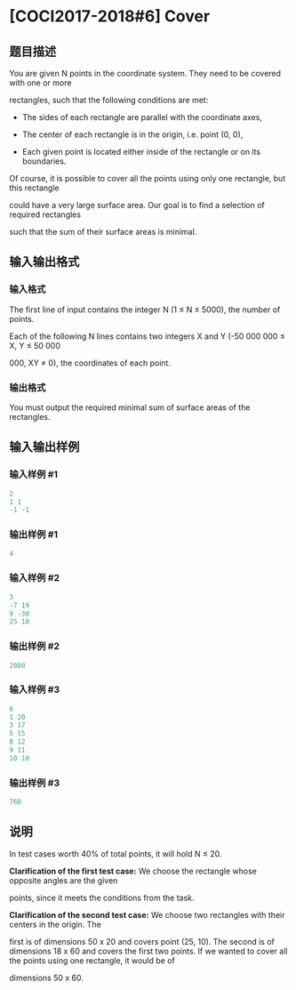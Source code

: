 # [COCI2017-2018#6] Cover

## 题目描述

You are given N points in the coordinate system. They need to be covered with one or more

rectangles, such that the following conditions are met:

- The sides of each rectangle are parallel with the coordinate axes,

- The center of each rectangle is in the origin, i.e. point (0, 0),

- Each given point is located either inside of the rectangle or on its boundaries.

Of course, it is possible to cover all the points using only one rectangle, but this rectangle

could have a very large surface area. Our goal is to find a selection of required rectangles

such that the sum of their surface areas is minimal.

## 输入输出格式

### 输入格式

The first line of input contains the integer N (1 ≤ N ≤ 5000), the number of points.

Each of the following N lines contains two integers X and Y (-50 000 000 ≤ X, Y ≤ 50 000

000, XY ≠ 0), the coordinates of each point.

### 输出格式

You must output the required minimal sum of surface areas of the rectangles.

## 输入输出样例

### 输入样例 #1

```cpp
2
1 1
-1 -1
```


### 输出样例 #1

```cpp
4
```


### 输入样例 #2

```cpp
3
-7 19
9 -30
25 10

```
### 输出样例 #2

```cpp
2080
```


### 输入样例 #3

```cpp
6
1 20
3 17
5 15
8 12
9 11
10 10
```


### 输出样例 #3

```cpp
760
```


## 说明

In test cases worth 40% of total points, it will hold N ≤ 20.

**Clarification of the first test case:** ​We choose the rectangle whose opposite angles are the given

points, since it meets the conditions from the task.

**Clarification of the second test case:** ​We choose two rectangles with their centers in the origin. The

first is of dimensions 50 x 20 and covers point (25, 10). The second is of dimensions 18 x 60 and covers the first two points. If we wanted to cover all the points using one rectangle, it would be of

dimensions 50 x 60.

